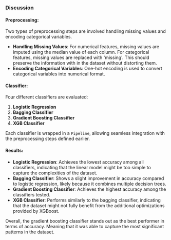### Discussion

#### Preprocessing:
Two types of preprocessing steps are involved handling missing values and encoding categorical variables. 
- **Handling Missing Values**: For numerical features, missing values are imputed using the median value of each column. For categorical features, missing values are replaced with 'missing'. This should preserve the information with in the dataset without distorting them.
- **Encoding Categorical Variables**: One-hot encoding is used to convert categorical variables into numerical format.

#### Classifier:
Four different classifiers are evaluated:
1. **Logistic Regression**
2. **Bagging Classifier**
3. **Gradient Boosting Classifier**
4. **XGB Classifier**

Each classifier is wrapped in a `Pipeline`, allowing seamless integration with the preprocessing steps defined earlier. 

#### Results:
- **Logistic Regression**: Achieves the lowest accuracy among all classifiers, indicating that the linear model might be too simple to capture the complexities of the dataset.
- **Bagging Classifier**: Shows a slight improvement in accuracy compared to logistic regression, likely because it combines multiple decision trees.
- **Gradient Boosting Classifier**: Achieves the highest accuracy among the classifiers tested. 
- **XGB Classifier**: Performs similarly to the bagging classifier, indicating that the dataset might not fully benefit from the additional optimizations provided by XGBoost.

Overall, the gradient boosting classifier stands out as the best performer in terms of accuracy. Meaning that it was able to capture the most significant patterns in the dataset.